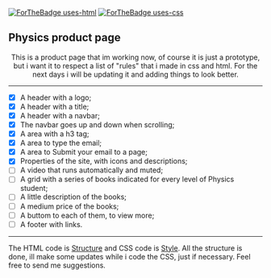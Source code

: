 [![ForTheBadge uses-html](http://ForTheBadge.com/images/badges/uses-html.svg)](http://ForTheBadge.com)
[![ForTheBadge uses-css](http://ForTheBadge.com/images/badges/uses-css.svg)](http://ForTheBadge.com)

<p align = 'center'>
                                                                      <h2>Physics product page</h2>
</p>

<p align = 'center'>This is a product page that im working now, of course it is just a prototype, but i want it to respect a list of "rules" that i made in css and html. For the next days i will be updating it and adding things to look better. </p>

<hr>

- [x] A header with a logo;
- [x] A header with a title;
- [x] A header with a navbar;
- [x] The navbar goes up and down when scrolling;
- [x] A area with a h3 tag;
- [x] A area to type the email;
- [x] A area to Submit your email to a page;
- [x] Properties of the site, with icons and descriptions;
- [ ] A video that runs automatically and muted;
- [ ] A grid with a series of books indicated for every level of Physics student;
- [ ] A little description of the books;
- [ ] A medium price of the books;
- [ ] A buttom to each of them, to view more;
- [ ] A footer with links.

<hr>

The HTML code is [Structure](https://github.com/greatti/Product_page/blob/main/Structure.html) and CSS code is [Style](https://github.com/greatti/Product_page/blob/main/Style.css). All the structure is done, ill make some updates while i code the CSS, just if necessary. Feel free to send me suggestions.
